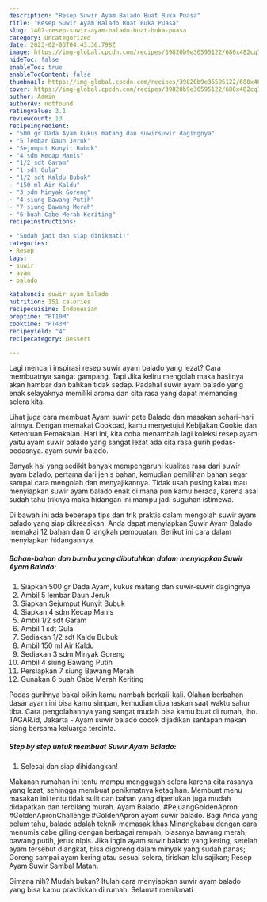 ```yaml
---
description: "Resep Suwir Ayam Balado Buat Buka Puasa"
title: "Resep Suwir Ayam Balado Buat Buka Puasa"
slug: 1407-resep-suwir-ayam-balado-buat-buka-puasa
category: Uncategorized
date: 2023-02-03T04:43:36.798Z
image: https://img-global.cpcdn.com/recipes/39820b9e36595122/680x482cq70/suwir-ayam-balado-foto-resep-utama.jpg
hideToc: false
enableToc: true
enableTocContent: false
thumbnail: https://img-global.cpcdn.com/recipes/39820b9e36595122/680x482cq70/suwir-ayam-balado-foto-resep-utama.jpg
cover: https://img-global.cpcdn.com/recipes/39820b9e36595122/680x482cq70/suwir-ayam-balado-foto-resep-utama.jpg
author: Admin
authorAv: notfound
ratingvalue: 3.1
reviewcount: 13
recipeingredient:
- "500 gr Dada Ayam kukus matang dan suwirsuwir dagingnya"
- "5 lembar Daun Jeruk"
- "Sejumput Kunyit Bubuk"
- "4 sdm Kecap Manis"
- "1/2 sdt Garam"
- "1 sdt Gula"
- "1/2 sdt Kaldu Bubuk"
- "150 ml Air Kaldu"
- "3 sdm Minyak Goreng"
- "4 siung Bawang Putih"
- "7 siung Bawang Merah"
- "6 buah Cabe Merah Keriting"
recipeinstructions:

- "Sudah jadi dan siap dinikmati!"
categories:
- Resep
tags:
- suwir
- ayam
- balado

katakunci: suwir ayam balado 
nutrition: 151 calories
recipecuisine: Indonesian
preptime: "PT10M"
cooktime: "PT43M"
recipeyield: "4"
recipecategory: Dessert

---
```



Lagi mencari inspirasi resep suwir ayam balado yang lezat? Cara membuatnya sangat gampang. Tapi Jika keliru mengolah maka hasilnya akan hambar dan bahkan tidak sedap. Padahal suwir ayam balado yang enak selayaknya memiliki aroma dan cita rasa yang dapat memancing selera kita.


Lihat juga cara membuat Ayam suwir pete Balado dan masakan sehari-hari lainnya. Dengan memakai Cookpad, kamu menyetujui Kebijakan Cookie dan Ketentuan Pemakaian. Hari ini, kita coba menambah lagi koleksi resep ayam yaitu ayam suwir balado yang sangat lezat ada cita rasa gurih pedas-pedasnya. ayam suwir balado.

Banyak hal yang sedikit banyak mempengaruhi kualitas rasa dari suwir ayam balado, pertama dari jenis bahan, kemudian pemilihan bahan segar sampai cara mengolah dan menyajikannya. Tidak usah pusing kalau mau menyiapkan suwir ayam balado enak di mana pun kamu berada, karena asal sudah tahu triknya maka hidangan ini mampu jadi suguhan istimewa.


Di bawah ini ada beberapa tips dan trik praktis dalam mengolah suwir ayam balado yang siap dikreasikan. Anda dapat menyiapkan Suwir Ayam Balado memakai 12 bahan dan 0 langkah pembuatan. Berikut ini cara dalam menyiapkan hidangannya.

<!--inarticleads1-->

##### Bahan-bahan dan bumbu yang dibutuhkan dalam menyiapkan Suwir Ayam Balado:

1. Siapkan 500 gr Dada Ayam, kukus matang dan suwir-suwir dagingnya
1. Ambil 5 lembar Daun Jeruk
1. Siapkan Sejumput Kunyit Bubuk
1. Siapkan 4 sdm Kecap Manis
1. Ambil 1/2 sdt Garam
1. Ambil 1 sdt Gula
1. Sediakan 1/2 sdt Kaldu Bubuk
1. Ambil 150 ml Air Kaldu
1. Sediakan 3 sdm Minyak Goreng
1. Ambil 4 siung Bawang Putih
1. Persiapkan 7 siung Bawang Merah
1. Gunakan 6 buah Cabe Merah Keriting


Pedas gurihnya bakal bikin kamu nambah berkali-kali. Olahan berbahan dasar ayam ini bisa kamu simpan, kemudian dipanaskan saat waktu sahur tiba. Cara pengolahannya yang sangat mudah bisa kamu buat di rumah, lho. TAGAR.id, Jakarta - Ayam suwir balado cocok dijadikan santapan makan siang bersama keluarga tercinta. 

<!--inarticleads2-->

##### Step by step untuk membuat Suwir Ayam Balado:


1. Selesai dan siap dihidangkan!

Makanan rumahan ini tentu mampu menggugah selera karena cita rasanya yang lezat, sehingga membuat penikmatnya ketagihan. Membuat menu masakan ini tentu tidak sulit dan bahan yang diperlukan juga mudah didapatkan dan terbilang murah. Ayam Balado. #PejuangGoldenApron #GoldenApronChallenge #GoldenApron ayam suwir balado. Bagi Anda yang belum tahu, balado adalah teknik memasak khas Minangkabau dengan cara menumis cabe giling dengan berbagai rempah, biasanya bawang merah, bawang putih, jeruk nipis. Jika ingin ayam suwir balado yang kering, setelah ayam tersebut diangkat, bisa digoreng dalam minyak yang sudah panas; Goreng sampai ayam kering atau sesuai selera, tiriskan lalu sajikan; Resep Ayam Suwir Sambal Matah. 

Gimana nih? Mudah bukan? Itulah cara menyiapkan suwir ayam balado yang bisa kamu praktikkan di rumah. Selamat menikmati
